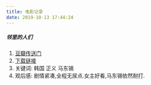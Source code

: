 ```yaml
---
title: 电影记录
date: 2019-10-13 17:44:24
---
```

##### 邻里的人们
1. [豆瓣传送门](https://movie.douban.com/subject/27091624/)
2. [下载链接](https://www.xl720.com/thunder/34624.html)
3. 关键词: 韩国 正义 马东锡
4. 观后感: 剧情紧凑,全程无尿点.女主好看,马东锡依然耐打.
